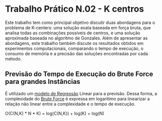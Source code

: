 # Trabalho Prático N.02 - K centros

Este trabalho tem como principal objetivo discutir duas abordagens para o problema de K-centers: uma solução exata baseada em força bruta, que analisa todas as combinações possíveis de centros, e uma solução aproximada baseada no algoritmo de Gonzales. Além de apresentar as abordagens, este trabalho também discute os resultados obtidos em experimentos computacionais, comparando o tempo de execução, o consumo de memória e a precisão das soluções encontradas por cada método.

## Previsão do Tempo de Execução do Brute Force para grandes Instâncias

É utilizado um [modelo de Regressão](./pmed_brute_force_prev.py) Linear para a previsão. Dessa forma, a complexidade do [Brute Force](./src/algorithms/BruteForceKCenter.java) é expressa em logaritimo para linearizar a relação não linear entre a complexidade e o tempo de execução.

O(C(N,K) * N * K) = log(C(N,K)) + log(K) + log(N)